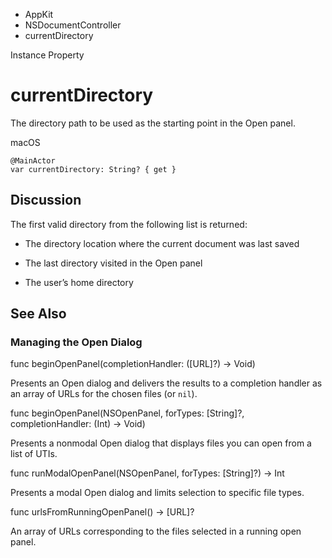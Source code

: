 

- AppKit
- NSDocumentController
-  currentDirectory 

Instance Property

# currentDirectory

The directory path to be used as the starting point in the Open panel.

macOS

``` source
@MainActor
var currentDirectory: String? { get }
```

## Discussion

The first valid directory from the following list is returned:

- The directory location where the current document was last saved

- The last directory visited in the Open panel

- The user’s home directory

## See Also

### Managing the Open Dialog

func beginOpenPanel(completionHandler: ([URL]?) -> Void)

Presents an Open dialog and delivers the results to a completion handler as an array of URLs for the chosen files (or `nil`).

func beginOpenPanel(NSOpenPanel, forTypes: [String]?, completionHandler: (Int) -> Void)

Presents a nonmodal Open dialog that displays files you can open from a list of UTIs.

func runModalOpenPanel(NSOpenPanel, forTypes: [String]?) -> Int

Presents a modal Open dialog and limits selection to specific file types.

func urlsFromRunningOpenPanel() -> [URL]?

An array of URLs corresponding to the files selected in a running open panel.

